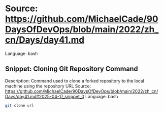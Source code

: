 # Source: https://github.com/MichaelCade/90DaysOfDevOps/blob/main/2022/zh_cn/Days/day41.md
Language: bash

## Snippet: Cloning Git Repository Command
Description: Command used to clone a forked repository to the local machine using the repository URL
Source: https://github.com/MichaelCade/90DaysOfDevOps/blob/main/2022/zh_cn/Days/day41.md#2025-04-17_snippet_0
Language: bash

```bash
git clone url
```